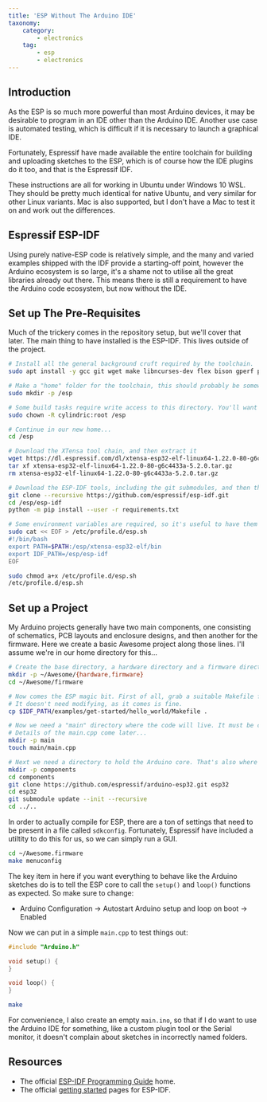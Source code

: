 ```yaml
---
title: 'ESP Without The Arduino IDE'
taxonomy:
    category:
        - electronics
    tag:
        - esp
        - electronics
---
```


## Introduction
As the ESP is so much more powerful than most Arduino devices, it may be desirable to program in an IDE other than the Arduino IDE. Another use case is automated testing, which is difficult if it is necessary to launch a graphical IDE.

Fortunately, Espressif have made available the entire toolchain for building and uploading sketches to the ESP, which is of course how the IDE plugins do it too, and that is the Espressif IDF.

These instructions are all for working in Ubuntu under Windows 10 WSL. They should be pretty much identical for native Ubuntu, and very similar for other Linux variants. Mac is also supported, but I don't have a Mac to test it on and work out the differences.

## Espressif ESP-IDF

Using purely native-ESP code is relatively simple, and the many and varied examples shipped with the IDF provide a starting-off point, however the Arduino ecosystem is so large, it's a shame not to utilise all the great libraries already out there. This means there is still a requirement to have the Arduino code ecosystem, but now without the IDE.

## Set up The Pre-Requisites
Much of the trickery comes in the repository setup, but we'll cover that later. The main thing to have installed is the ESP-IDF. This lives outside of the project.

```sh
# Install all the general background cruft required by the toolchain.
sudo apt install -y gcc git wget make libncurses-dev flex bison gperf python python-pip python-setuptools python-serial python-crypto python-future

# Make a "home" folder for the toolchain, this should probably be somewhere LSB-compliant, but I'm using /esp for simpler examples
sudo mkdir -p /esp

# Some build tasks require write access to this directory. You'll want to sort out some sort of scheme for that to suit your needs, I just make it accesible to me.
sudo chown -R cylindric:root /esp

# Continue in our new home...
cd /esp

# Download the XTensa tool chain, and then extract it
wget https://dl.espressif.com/dl/xtensa-esp32-elf-linux64-1.22.0-80-g6c4433a-5.2.0.tar.gz
tar xf xtensa-esp32-elf-linux64-1.22.0-80-g6c4433a-5.2.0.tar.gz
rm xtensa-esp32-elf-linux64-1.22.0-80-g6c4433a-5.2.0.tar.gz

# Download the ESP-IDF tools, including the git submodules, and then the Python dependencies
git clone --recursive https://github.com/espressif/esp-idf.git
cd /esp/esp-idf
python -m pip install --user -r requirements.txt

# Some environment variables are required, so it's useful to have them set by default
sudo cat << EOF > /etc/profile.d/esp.sh
#!/bin/bash
export PATH=$PATH:/esp/xtensa-esp32-elf/bin
export IDF_PATH=/esp/esp-idf
EOF

sudo chmod a+x /etc/profile.d/esp.sh
/etc/profile.d/esp.sh
```

## Set up a Project

My Arduino projects generally have two main components, one consisting of schematics, PCB layouts and enclosure designs, and then another for the firmware. Here we create a basic Awesome project along those lines. I'll assume we're in our home directory for this...

```sh
# Create the base directory, a hardware directory and a firmware directory.
mkdir -p ~/Awesome/{hardware,firmware}
cd ~/Awesome/firmware

# Now comes the ESP magic bit. First of all, grab a suitable Makefile from the examples.
# It doesn't need modifying, as it comes is fine.
cp $IDF_PATH/examples/get-started/hello_world/Makefile .

# Now we need a "main" directory where the code will live. It must be called "main", and contain a "main.cpp".
# Details of the main.cpp come later...
mkdir -p main
touch main/main.cpp

# Next we need a directory to hold the Arduino core. That's also where any other Arduino libraries will need to go.
mkdir -p components
cd components
git clone https://github.com/espressif/arduino-esp32.git esp32
cd esp32
git submodule update --init --recursive
cd ../..
```

In order to actually compile for ESP, there are a ton of settings that need to be present in a file called `sdkconfig`. Fortunately, Espressif have included a utiltity to do this for us, so we can simply run a GUI.

```sh
cd ~/Awesome.firmware
make menuconfig
```

The key item in here if you want everything to behave like the Arduino sketches do is to tell the ESP core to call the `setup()` and `loop()` functions as expected. So make sure to change:

* Arduino Configuration -> Autostart Arduino setup and loop on boot -> Enabled

Now we can put in a simple `main.cpp` to test things out:

```cpp
#include "Arduino.h"

void setup() {
}

void loop() {
}
```

```sh
make
```

For convenience, I also create an empty `main.ino`, so that if I do want to use the Arduino IDE for something, like a custom plugin tool or the Serial monitor, it doesn't complain about sketches in incorrectly named folders.

## Resources
* The official [ESP-IDF Programming Guide](https://docs.espressif.com/projects/esp-idf/en/latest/) home.
* The official [getting started](https://docs.espressif.com/projects/esp-idf/en/latest/get-started/index.html) pages for ESP-IDF.
